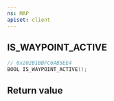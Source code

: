 ```yaml
---
ns: MAP
apiset: client
---
```

## IS_WAYPOINT_ACTIVE

```c
// 0x202B1BBFC6AB5EE4
BOOL IS_WAYPOINT_ACTIVE();
```



## Return value